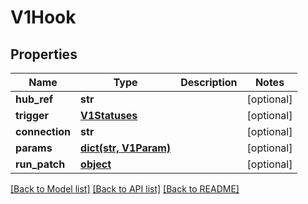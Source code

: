 # V1Hook

## Properties
Name | Type | Description | Notes
------------ | ------------- | ------------- | -------------
**hub_ref** | **str** |  | [optional] 
**trigger** | [**V1Statuses**](V1Statuses.md) |  | [optional] 
**connection** | **str** |  | [optional] 
**params** | [**dict(str, V1Param)**](V1Param.md) |  | [optional] 
**run_patch** | [**object**](.md) |  | [optional] 

[[Back to Model list]](../README.md#documentation-for-models) [[Back to API list]](../README.md#documentation-for-api-endpoints) [[Back to README]](../README.md)


